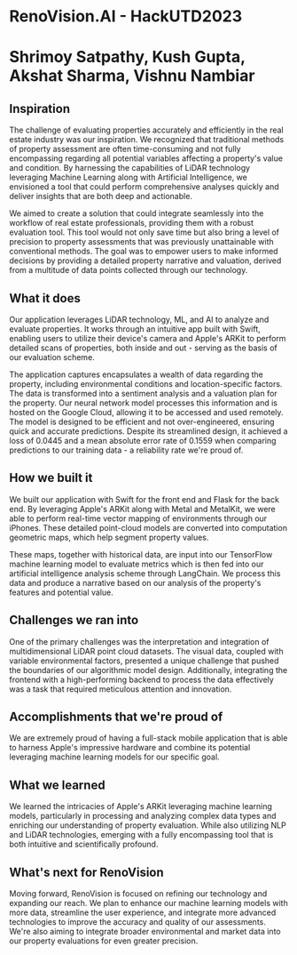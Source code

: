 # RenoVision.AI - HackUTD2023
# Shrimoy Satpathy, Kush Gupta, Akshat Sharma, Vishnu Nambiar

## Inspiration
The challenge of evaluating properties accurately and efficiently in the real estate industry was our inspiration. We recognized that traditional methods of property assessment are often time-consuming and not fully encompassing regarding all potential variables affecting a property's value and condition. By harnessing the capabilities of LiDAR technology leveraging Machine Learning along with Artificial Intelligence, we envisioned a tool that could perform comprehensive analyses quickly and deliver insights that are both deep and actionable. 

We aimed to create a solution that could integrate seamlessly into the workflow of real estate professionals, providing them with a robust evaluation tool. This tool would not only save time but also bring a level of precision to property assessments that was previously unattainable with conventional methods. The goal was to empower users to make informed decisions by providing a detailed property narrative and valuation, derived from a multitude of data points collected through our technology.

## What it does
Our application leverages LiDAR technology, ML, and AI to analyze and evaluate properties. It works through an intuitive app built with Swift, enabling users to utilize their device's camera and Apple's ARKit to perform detailed scans of properties, both inside and out - serving as the basis of our evaluation scheme. 

The application captures encapsulates a wealth of data regarding the property, including environmental conditions and location-specific factors. The data is transformed into a sentiment analysis and a valuation plan for the property. Our neural network model processes this information and is hosted on the Google Cloud, allowing it to be accessed and used remotely. The model is designed to be efficient and not over-engineered, ensuring quick and accurate predictions. Despite its streamlined design, it achieved a loss of 0.0445 and a mean absolute error rate of 0.1559 when comparing predictions to our training data - a reliability rate we're proud of.

## How we built it
We built our application with Swift for the front end and Flask for the back end. By leveraging Apple's ARKit along with Metal and MetalKit, we were able to perform real-time vector mapping of environments through our iPhones. These detailed point-cloud models are converted into computation geometric maps, which help segment property values. 

These maps, together with historical data, are input into our TensorFlow machine learning model to evaluate metrics which is then fed into our artificial intelligence analysis scheme through LangChain. We process this data and produce a narrative based on our analysis of the property's features and potential value.

## Challenges we ran into
One of the primary challenges was the interpretation and integration of multidimensional LiDAR point cloud datasets. The visual data, coupled with variable environmental factors, presented a unique challenge that pushed the boundaries of our algorithmic model design. Additionally, integrating the frontend with a high-performing backend to process the data effectively was a task that required meticulous attention and innovation.

## Accomplishments that we're proud of
We are extremely proud of having a full-stack mobile application that is able to harness Apple's impressive hardware and combine its potential leveraging machine learning models for our specific goal.

## What we learned
We learned the intricacies of Apple's ARKit leveraging machine learning models, particularly in processing and analyzing complex data types and enriching our understanding of property evaluation. While also utilizing NLP and LiDAR technologies, emerging with a fully encompassing tool that is both intuitive and scientifically profound.

## What's next for RenoVision
Moving forward, RenoVision is focused on refining our technology and expanding our reach. We plan to enhance our machine learning models with more data, streamline the user experience, and integrate more advanced technologies to improve the accuracy and quality of our assessments. We're also aiming to integrate broader environmental and market data into our property evaluations for even greater precision.
